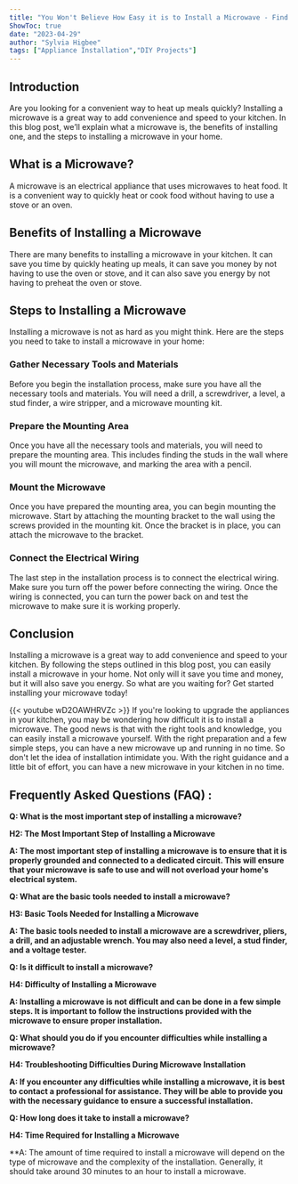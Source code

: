 ```yaml
---
title: "You Won't Believe How Easy it is to Install a Microwave - Find Out Now!"
ShowToc: true 
date: "2023-04-29"
author: "Sylvia Higbee" 
tags: ["Appliance Installation","DIY Projects"]
---
```

## Introduction
Are you looking for a convenient way to heat up meals quickly? Installing a microwave is a great way to add convenience and speed to your kitchen. In this blog post, we’ll explain what a microwave is, the benefits of installing one, and the steps to installing a microwave in your home. 

## What is a Microwave?
A microwave is an electrical appliance that uses microwaves to heat food. It is a convenient way to quickly heat or cook food without having to use a stove or an oven. 

## Benefits of Installing a Microwave
There are many benefits to installing a microwave in your kitchen. It can save you time by quickly heating up meals, it can save you money by not having to use the oven or stove, and it can also save you energy by not having to preheat the oven or stove. 

## Steps to Installing a Microwave
Installing a microwave is not as hard as you might think. Here are the steps you need to take to install a microwave in your home: 

### Gather Necessary Tools and Materials
Before you begin the installation process, make sure you have all the necessary tools and materials. You will need a drill, a screwdriver, a level, a stud finder, a wire stripper, and a microwave mounting kit. 

### Prepare the Mounting Area
Once you have all the necessary tools and materials, you will need to prepare the mounting area. This includes finding the studs in the wall where you will mount the microwave, and marking the area with a pencil. 

### Mount the Microwave
Once you have prepared the mounting area, you can begin mounting the microwave. Start by attaching the mounting bracket to the wall using the screws provided in the mounting kit. Once the bracket is in place, you can attach the microwave to the bracket. 

### Connect the Electrical Wiring
The last step in the installation process is to connect the electrical wiring. Make sure you turn off the power before connecting the wiring. Once the wiring is connected, you can turn the power back on and test the microwave to make sure it is working properly. 

## Conclusion
Installing a microwave is a great way to add convenience and speed to your kitchen. By following the steps outlined in this blog post, you can easily install a microwave in your home. Not only will it save you time and money, but it will also save you energy. So what are you waiting for? Get started installing your microwave today!

{{< youtube wD2OAWHRVZc >}} 
If you're looking to upgrade the appliances in your kitchen, you may be wondering how difficult it is to install a microwave. The good news is that with the right tools and knowledge, you can easily install a microwave yourself. With the right preparation and a few simple steps, you can have a new microwave up and running in no time. So don't let the idea of installation intimidate you. With the right guidance and a little bit of effort, you can have a new microwave in your kitchen in no time.

## Frequently Asked Questions (FAQ) :
**Q: What is the most important step of installing a microwave?**

**H2: The Most Important Step of Installing a Microwave**

**A: The most important step of installing a microwave is to ensure that it is properly grounded and connected to a dedicated circuit. This will ensure that your microwave is safe to use and will not overload your home's electrical system.**

**Q: What are the basic tools needed to install a microwave?**

**H3: Basic Tools Needed for Installing a Microwave**

**A: The basic tools needed to install a microwave are a screwdriver, pliers, a drill, and an adjustable wrench. You may also need a level, a stud finder, and a voltage tester.**

**Q: Is it difficult to install a microwave?**

**H4: Difficulty of Installing a Microwave**

**A: Installing a microwave is not difficult and can be done in a few simple steps. It is important to follow the instructions provided with the microwave to ensure proper installation.**

**Q: What should you do if you encounter difficulties while installing a microwave?**

**H4: Troubleshooting Difficulties During Microwave Installation**

**A: If you encounter any difficulties while installing a microwave, it is best to contact a professional for assistance. They will be able to provide you with the necessary guidance to ensure a successful installation.**

**Q: How long does it take to install a microwave?**

**H4: Time Required for Installing a Microwave**

**A: The amount of time required to install a microwave will depend on the type of microwave and the complexity of the installation. Generally, it should take around 30 minutes to an hour to install a microwave.





